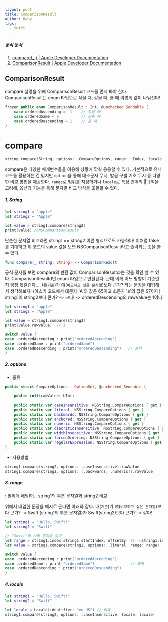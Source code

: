 ```yaml
---
layout: post
title: ComparisonResult
author: Hany
tags:
  - Swift
---
```

##### 공식 문서
1. [compare(_:) | Apple Developer Documentation](https://developer.apple.com/documentation/foundation/nsstring/1414082-compare) 
2. [ComparisonResult | Apple Developer Documentation](https://developer.apple.com/documentation/foundation/comparisonresult/)

## ComparisonResult
compare 설명을 위해 ComparisonResult 코드를 먼저 봐야 한다. ComparisonResult는 enum 타입으로 작을 때, 같을 때, 클 때 이렇게 값이 나눠진다!

```swift
frozen public enum ComparisonResult : Int, @unchecked Sendable {
    case orderedAscending = -1    // 작을 때
    case orderedSame = 0          // 같을 때
    case orderedDescending = 1    // 클 때
}
```

# compare

```swift
string.compare(String, options: .CompareOptions, range: .Index, locale: Locale)
```

compare은 다양한 매개변수들을 이용해 상황에 맞춰 응용할 수 있다. 기본적으로 유니코드를 활용하는 건 맞지만 `option`을 통해 대소문자 무시, 발음 구별 기호 무시 등 다양한 비교 방법을 제공한다. `range`로 범위를 지정하거나 `locale`로 특정 언어의 규칙을 고려해, 옵션과 기능을 통해 문자열 비교 방식을 조절할 수 있다.
##### 1.  String

```swift
let string1 = "apple"
let string2 = "Apple"

let value = string1.compare(string2) 
print(value) //NSComparisonResult
```

단순한 문자열 비교라면 string1 == string2 이런 형식으로도 가능하다!
이처럼 false를 기대하고 위 코드의 value 값을 보면 NSComparisonResult라고 출력되는 것을 볼 수 있다.

```swift
func compare(_ string: String) -> ComparisonResult
```

공식 문서를 보면 compare의 반환 값이 ComparisonResult라는 것을 확인 할 수 있다. ComparisonResultd인 enum 타입으로 반환된다. 
근데 이게 어느 방향이 기준인지 엄청 헷갈린다.... 내(`기준`)가 얘(`비교하고 싶은 문자열`)보다 큰가? 라는 문장을 대입해서 생각해보자!
(아스키 코드에서 대문자 'A'의 값은 65이고 소문자 'a'의 값은 97이다)
string1이 string2보다 큰가? -> 크다! -> orderedDescending의 rawValue는 1이다

```swift
let string1 = "apple"
let string2 = "Apple"

let value = string1.compare(string2) 
print(value.rawValue)  // 1

switch value {
case .orderedAscending : print("orderedAscending")
case .orderedSame : print("orderedSame")
case .orderedDescending : print("orderedDescending")   // 출력
}
```
##### 2.  options

- 종류
```swift
public struct CompareOptions : OptionSet, @unchecked Sendable {

    public init(rawValue: UInt)
    
    public static var caseInsensitive: NSString.CompareOptions { get }         // 대소문자 구분 X
    public static var literal: NSString.CompareOptions { get }                 // 대소문자, 발음, 구별 기호 모두 고려
    public static var backwards: NSString.CompareOptions { get }               // 뒤에서부터 비교
    public static var anchored: NSString.CompareOptions { get }                // 시작 또는 끝부분과 일치하는지 확인
    public static var numeric: NSString.CompareOptions { get }                 // 문자에 포함된 숫자 인식 후 비교 (60 > 30)
    public static var diacriticInsensitive: NSString.CompareOptions { get }    // 발음 구별 기호를 무시하고 비교 (é, è, ê)
    public static var widthInsensitive: NSString.CompareOptions { get }        // 문자 폭 무시 후 비교
    public static var forcedOrdering: NSString.CompareOptions { get }          // 여러 옵션 적용 시 일부 옵션 무시 후 결과 반환 
    public static var regularExpression: NSString.CompareOptions { get }       // 정규식 옵션, 패턴의 문자열 검색
}
```

- 사용방법
```swift
string1.compare(string2, options: .caseInsensitive).rawValue
string1.compare(string2, options: [.backwards, .numeric]).rawValue
```
##### 3.  range
: 범위에 해당하는 string1의 부분 문자열과 string2 비교

위에서 대입한 문장을 예시로 든다면 아래와 같다.
내(`기준`)가 얘(`비교하고 싶은 문자열`)보다 큰가? -> Swift (string1의 부분 문자열)가 Swift(string2)보다 큰가? -> 같다!

```swift
let string1 = "Hello, Swift!"
let string2 = "Swift"

// "Swift"의 시작 위치와 길이
let range = string1.index(string1.startIndex, offsetBy: 7)..<string1.index(string1.startIndex, offsetBy: 12)
let value = string1.compare(string2, options: .literal, range: range)

switch value {
case .orderedAscending : print("orderedAscending")
case .orderedSame : print("orderedSame")                // 출력
case .orderedDescending : print("orderedDescending")  
}
```
##### 4.  locale

```swift
let string1 = "Hello, Swift!"
let string2 = "Swift"

let locale = Locale(identifier: "en_US") // 미국
string1.compare(string2, options: .caseInsensitive, locale: locale)
```

